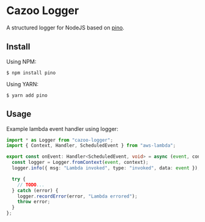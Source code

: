 # Cazoo Logger

A structured logger for NodeJS based on [pino](https://github.com/pinojs/pino).

## Install

Using NPM:

```
$ npm install pino
```

Using YARN:

```
$ yarn add pino
```

## Usage

Example lambda event handler using logger:

```typescript
import * as Logger from "cazoo-logger";
import { Context, Handler, ScheduledEvent } from "aws-lambda";

export const onEvent: Handler<ScheduledEvent, void> = async (event, context) => {
  const logger = Logger.fromContext(event, context);
  logger.info({ msg: "Lambda invoked", type: "invoked", data: event });

  try {
    // TODO...
  } catch (error) {
    logger.recordError(error, "Lambda errored");
    throw error;
  }
};
```
